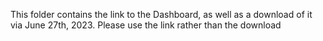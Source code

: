 This folder contains the link to the Dashboard, as well as a download of it via June 27th, 2023. Please use the link rather than the download
